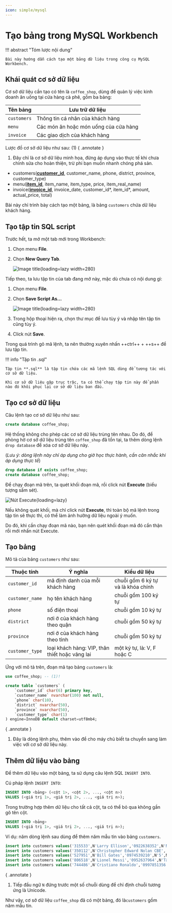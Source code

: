 ```yaml
---
icon: simple/mysql
---
```


# Tạo bảng trong MySQL Workbench

!!! abstract "Tóm lược nội dung"
    
    Bài này hướng dẫn cách tạo một bảng dữ liệu trong công cụ MySQL Workbench.

## Khái quát cơ sở dữ liệu

Cơ sở dữ liệu cần tạo có tên là `coffee_shop`, dùng để quản lý việc kinh doanh ăn uống tại cửa hàng cà phê, gồm ba bảng:

| Tên bảng | Lưu trữ dữ liệu |
| --- | --- |
| `customers` | Thông tin cá nhân của khách hàng |
| `menu` | Các món ăn hoặc món uống của cửa hàng |
| `invoice` | Các giao dịch của khách hàng |

Lược đồ cơ sở dữ liệu như sau: (1)
{ .annotate }

1.  Đây chỉ là cơ sở dữ liệu minh họa, đừng áp dụng vào thực tế khi chưa chỉnh sửa cho hoàn thiện, trừ phi bạn muốn nhanh chóng phá sản.

- customers(<ins>**customer_id**</ins>, customer_name, phone, district, province, customer_type)
- menu(<ins>**item_id**</ins>, item_name, item_type, price, item_real_name)
- invoice(<ins>**invoice_id**</ins>, invoice_date, customer_id*, item_id*, amount, actual_price, total)

Bài này chỉ trình bày cách tạo một bảng, là bảng `customers` chứa dữ liệu khách hàng.

## Tạo tập tin SQL script

Trước hết, ta mở một tab mới trong Workbench:

1. Chọn menu **File**.
2. Chọn **New Query Tab**.

    ![Image title](https://lh3.googleusercontent.com/pw/ABLVV85cta72Besn-eLl39nrWa8HBUj4SyJClmCYlJ5MGrdAcxm8lojD38n1CYT-OBJnl_CmPTx4jB-kF1eeAuCrV5SrrBHJ3tXFYSUBND2PVr7tmNIIERZJ=w2400){loading=lazy width=280}

Tiếp theo, ta lưu tập tin của tab đang mở này, mặc dù chưa có nội dung gì:

1. Chọn menu **File**.
2. Chọn **Save Script As...**

    ![Image title](https://lh3.googleusercontent.com/pw/ABLVV85fXN3J7ZQcf7S5Cz7CmtkgB_grFZ9mAoFSb7sleiBaTrkrZK0ujQltoX4R_81eXnY6iWrc77I-WNLwMpMXib-jzzaP7LQTGjyXKUUz8NU1p-f7_9tD=w2400){loading=lazy width=280}

3. Trong hộp thoại hiện ra, chọn thư mục để lưu tùy ý và nhập tên tập tin cũng tùy ý.
4. Click nút **Save**.

Trong quá trình gõ mã lệnh, ta nên thường xuyên nhấn ++ctrl++ + ++s++ để lưu tập tin.

!!! info "Tập tin .sql"

    Tập tin **.sql** là tập tin chứa các mã lệnh SQL dùng để tương tác với cơ sở dữ liệu.

    Khi cơ sở dữ liệu gặp trục trặc, ta có thể chạy tập tin này để phần nào đó khôi phục lại cơ sở dữ liệu ban đầu.

## Tạo cơ sở dữ liệu

Câu lệnh tạo cơ sở dữ liệu như sau:

``` sql linenums="2"
create database coffee_shop;
```

Hệ thống không cho phép các cơ sở dữ liệu trùng tên nhau. Do đó, để phòng hờ cơ sở dữ liệu trùng tên `coffee_shop` đã tồn tại, ta thêm dòng lệnh `drop database` để xóa cơ sở dữ liệu này.

(*Lưu ý: dòng lệnh này chỉ áp dụng cho giờ học thực hành, cần cân nhắc khi áp dụng thực tế*)

``` sql linenums="1"
drop database if exists coffee_shop;
create database coffee_shop;
```

Để chạy đoạn mã trên, ta quét khối đoạn mã, rồi click nút **Execute** (biểu tượng sấm sét).

![Nút Execute](https://lh3.googleusercontent.com/pw/ABLVV86OsrOLG13gK7_NAL2SBVX2O_r4dRHC4zF2fVojQQSvnfxhGABL0xH9ks7I0aIeFaeghhjunI4Il_5l33gSGxPR4du0ZqfBoDbMOFPv-ouecIF7JPIZ=w600){loading=lazy}

Nếu không quét khối, mà chỉ click nút **Execute**, thì toàn bộ mã lệnh trong tập tin sẽ thực thi, có thể làm ảnh hưởng dữ liệu ngoài ý muốn.

Do đó, khi cần chạy đoạn mã nào, bạn nên quét khối đoạn mã đó cẩn thận rồi mới nhấn nút Execute. 

## Tạo bảng

Mô tả của bảng `customers` như sau:

| Thuộc tính | Ý nghĩa | Kiểu dữ liệu |
| --- | --- | --- |
| `customer_id` | mã định danh của mỗi khách hàng | chuỗi gồm 6 ký tự và là khóa chính |
| `customer_name` | họ tên khách hàng | chuỗi gồm 100 ký tự |
| `phone` | số điện thoại | chuỗi gồm 10 ký tự |
| `district` | nơi ở của khách hàng theo quận | chuỗi gồm 50 ký tự |
| `province` | nơi ở của khách hàng theo tỉnh | chuỗi gồm 50 ký tự |
| `customer_type` | loại khách hàng: VIP, thân thiết hoặc vãng lai | một ký tự, là: V, F hoặc C | 

Ứng với mô tả trên, đoạn mã tạo bảng `customers` là:

``` sql linenums="3"
use coffee_shop; -- (1)!

create table `customers` (
	`customer_id` char(6) primary key,
	`customer_name` nvarchar(100) not null,
	`phone` char(10),
	`district` nvarchar(50),
	`province` nvarchar(50),
	`customer_type` char(1)
) engine=InnoDB default charset=utf8mb4;
```
{ .annotate }

1.  Đây là dòng lệnh phụ, thêm vào để cho máy chủ biết ta chuyển sang làm việc với cơ sở dữ liệu này.

## Thêm dữ liệu vào bảng

Để thêm dữ liệu vào một bảng, ta sử dụng câu lệnh SQL `INSERT INTO`.

Cú pháp lệnh `INSERT INTO`:

``` sql
INSERT INTO <bảng> (<cột 1>, <cột 2>, ..., <cột n>)
VALUES (<giá trị 1>, <giá trị 2>, ..., <giá trị n>);
```

Trong trường hợp thêm dữ liệu cho tất cả cột, ta có thể bỏ qua không gần gõ tên cột.

``` sql
INSERT INTO <bảng>
VALUES (<giá trị 1>, <giá trị 2>, ..., <giá trị n>);
```

Ví dụ: năm dòng lệnh sau dùng để thêm năm mẫu tin vào bảng `customers`.

``` sql linenums="34"
insert into customers values('315533',N'Larry Ellison','0922638352',N'Nhà Bè',N'Ho Chi Minh City','V'); -- (1)!
insert into customers values('350112',N'Christopher Edward Nolan CBE','0989686766',N'',N'Gia Lai','F');
insert into customers values('527951',N'Bill Gates','0974539210',N'5',N'Ho Chi Minh City','V');
insert into customers values('806518',N'Lionel Messi','0952637964',N'Tân Phú',N'Ho Chi Minh City','V');
insert into customers values('744486',N'Cristiano Ronaldo','0997851356',N'12',N'Ho Chi Minh City','V');
```
{ .annotate }

1. Tiếp đầu ngữ `N` đứng trước một số chuỗi dùng để chỉ định chuỗi tương ứng là Unicode.

Như vậy, cơ sở dữ liệu `coffee_shop` đã có một bảng, đó là`customers` gồm năm mẫu tin.